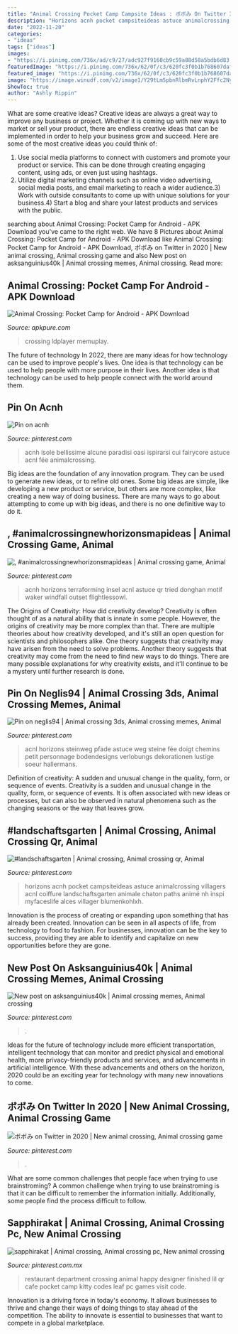 ```yaml
---
title: "Animal Crossing Pocket Camp Campsite Ideas : ボボみ On Twitter In 2020"
description: "Horizons acnh pocket campsiteideas astuce animalcrossing villagers acnl coiffure landschaftsgarten animale chaton paths animé nh inspi myfaceslife alces villager blumenkohlxh"
date: "2022-11-20"
categories:
- "ideas"
tags: ["ideas"]
images:
- "https://i.pinimg.com/736x/ad/c9/27/adc927f9160cb9c59a88d58a5bdb6d83.jpg"
featuredImage: "https://i.pinimg.com/736x/62/0f/c3/620fc3f0b1b768607dafc24174691211--cooking-game-department-store.jpg"
featured_image: "https://i.pinimg.com/736x/62/0f/c3/620fc3f0b1b768607dafc24174691211--cooking-game-department-store.jpg"
image: "https://image.winudf.com/v2/image1/Y29tLm5pbnRlbmRvLnphY2Ffc2NyZWVuXzNfMTU5NjAwOTgwNF8wNTA/screen-3.jpg?fakeurl=1&amp;type=.jpg"
ShowToc: true
author: "Ashly Rippin"
---
```



What are some creative ideas?
Creative ideas are always a great way to improve any business or project. Whether it is coming up with new ways to market or sell your product, there are endless creative ideas that can be implemented in order to help your business grow and succeed. Here are some of the most creative ideas you could think of:
1) Use social media platforms to connect with customers and promote your product or service. This can be done through creating engaging content, using ads, or even just using hashtags.
2) Utilize digital marketing channels such as online video advertising, social media posts, and email marketing to reach a wider audience.3) Work with outside consultants to come up with unique solutions for your business.4) Start a blog and share your latest products and services with the public.

	

		
searching about Animal Crossing: Pocket Camp for Android - APK Download you've came to the right web. We have 8 Pictures about Animal Crossing: Pocket Camp for Android - APK Download like Animal Crossing: Pocket Camp for Android - APK Download, ボボみ on Twitter in 2020 | New animal crossing, Animal crossing game and also New post on asksanguinius40k | Animal crossing memes, Animal crossing. Read more:
		
    
## Animal Crossing: Pocket Camp For Android - APK Download

<img loading=lazy src="https://image.winudf.com/v2/image1/Y29tLm5pbnRlbmRvLnphY2Ffc2NyZWVuXzNfMTU5NjAwOTgwNF8wNTA/screen-3.jpg?fakeurl=1&amp;type=.jpg" onerror="this.onerror=null;this.src='https://tse3.mm.bing.net/th?id=OIP.H7l_225Eqofe11MFDnNdkQHaNK&amp;pid=15.1';" alt="Animal Crossing: Pocket Camp for Android - APK Download">

_Source: apkpure.com_

>crossing ldplayer memuplay. 

	

The future of technology
In 2022, there are many ideas for how technology can be used to improve people's lives. One idea is that technology can be used to help people with more purpose in their lives. Another idea is that technology can be used to help people connect with the world around them.

    
## Pin On Acnh

<img loading=lazy src="https://i.pinimg.com/736x/ad/c9/27/adc927f9160cb9c59a88d58a5bdb6d83.jpg" onerror="this.onerror=null;this.src='https://tse1.mm.bing.net/th?id=OIP.PbSz9_hWLcGprUEdqT_IAQHaEK&amp;pid=15.1';" alt="Pin on acnh">

_Source: pinterest.com_

>acnh isole bellissime alcune paradisi oasi ispirarsi cui fairycore astuce acnl fée animalcrossing. 

	

Big ideas are the foundation of any innovation program. They can be used to generate new ideas, or to refine old ones. Some big ideas are simple, like developing a new product or service, but others are more complex, like creating a new way of doing business. There are many ways to go about attempting to come up with big ideas, and there is no one definitive way to do it.

    
## , #animalcrossingnewhorizonsmapideas | Animal Crossing Game, Animal

<img loading=lazy src="https://i.pinimg.com/736x/af/d7/2d/afd72d10af8131659bd567a80b5e250d.jpg" onerror="this.onerror=null;this.src='https://tse3.mm.bing.net/th?id=OIP.BghKzhGOsJeGmZt7eb0iVwHaGD&amp;pid=15.1';" alt=", #animalcrossingnewhorizonsmapideas | Animal crossing game, Animal">

_Source: pinterest.com_

>acnh horizons terraforming insel acnl astuce qr tried donghan motif waker windfall outset flightlessowl. 

	

The Origins of Creativity: How did creativity develop?
Creativity is often thought of as a natural ability that is innate in some people. However, the origins of creativity may be more complex than that. There are multiple theories about how creativity developed, and it's still an open question for scientists and philosophers alike. One theory suggests that creativity may have arisen from the need to solve problems. Another theory suggests that creativity may come from the need to find new ways to do things. There are many possible explanations for why creativity exists, and it'll continue to be a mystery until further research is done.

    
## Pin On Neglis94 | Animal Crossing 3ds, Animal Crossing Memes, Animal

<img loading=lazy src="https://i.pinimg.com/736x/2b/c9/32/2bc9329e07a625733503384dc8b57149.jpg" onerror="this.onerror=null;this.src='https://tse3.mm.bing.net/th?id=OIP.FdH3SbSd2M7NnRrapYTghAHaI4&amp;pid=15.1';" alt="Pin on neglis94 | Animal crossing 3ds, Animal crossing memes, Animal">

_Source: pinterest.com_

>acnl horizons steinweg pfade astuce weg steine fée doigt chemins petit personnage bodendesigns verlobungs dekorationen lustige soeur hallermans. 

	

Definition of creativity: A sudden and unusual change in the quality, form, or sequence of events.
Creativity is a sudden and unusual change in the quality, form, or sequence of events. It is often associated with new ideas or processes, but can also be observed in natural phenomena such as the changing seasons or the way that leaves grow.

    
## #landschaftsgarten | Animal Crossing, Animal Crossing Qr, Animal

<img loading=lazy src="https://i.pinimg.com/originals/bb/d3/2f/bbd32fa01d3d8a1752821117b720a73b.jpg" onerror="this.onerror=null;this.src='https://tse4.mm.bing.net/th?id=OIP.ZdKXNHABJkkXcqE4TQuj7wHaHc&amp;pid=15.1';" alt="#landschaftsgarten | Animal crossing, Animal crossing qr, Animal">

_Source: pinterest.com_

>horizons acnh pocket campsiteideas astuce animalcrossing villagers acnl coiffure landschaftsgarten animale chaton paths animé nh inspi myfaceslife alces villager blumenkohlxh. 

	

Innovation is the process of creating or expanding upon something that has already been created. Innovation can be seen in all aspects of life, from technology to food to fashion. For businesses, innovation can be the key to success, providing they are able to identify and capitalize on new opportunities before they are gone.

    
## New Post On Asksanguinius40k | Animal Crossing Memes, Animal Crossing

<img loading=lazy src="https://i.pinimg.com/736x/2d/07/02/2d07024944185ec15f898a0987c5c839.jpg" onerror="this.onerror=null;this.src='https://tse4.mm.bing.net/th?id=OIP.KacoscBt9x9Mxpr0GHHnKwHaNK&amp;pid=15.1';" alt="New post on asksanguinius40k | Animal crossing memes, Animal crossing">

_Source: pinterest.com_

>. 

	

Ideas for the future of technology include more efficient transportation, intelligent technology that can monitor and predict physical and emotional health, more privacy-friendly products and services, and advancements in artificial intelligence. With these advancements and others on the horizon, 2020 could be an exciting year for technology with many new innovations to come.

    
## ボボみ On Twitter In 2020 | New Animal Crossing, Animal Crossing Game

<img loading=lazy src="https://i.pinimg.com/736x/23/58/51/2358517bf3d06cd470b05497a698ffee.jpg" onerror="this.onerror=null;this.src='https://tse2.mm.bing.net/th?id=OIP.kSul1UtguFFHLJnzB64H9QHaEK&amp;pid=15.1';" alt="ボボみ on Twitter in 2020 | New animal crossing, Animal crossing game">

_Source: pinterest.com_

>. 

	

What are some common challenges that people face when trying to use brainstroming?
A common challenge when trying to use brainstroming is that it can be difficult to remember the information initially. Additionally, some people find the process difficult to follow.

    
## Sapphirakat | Animal Crossing, Animal Crossing Pc, New Animal Crossing

<img loading=lazy src="https://i.pinimg.com/736x/62/0f/c3/620fc3f0b1b768607dafc24174691211--cooking-game-department-store.jpg" onerror="this.onerror=null;this.src='https://tse3.mm.bing.net/th?id=OIP.kg44PGjUXSgyUKSdVxZDNwHaEc&amp;pid=15.1';" alt="sapphirakat | Animal crossing, Animal crossing pc, New animal crossing">

_Source: pinterest.com.mx_

>restaurant department crossing animal happy designer finished lil qr cafe pocket camp kitty codes leaf pc games visit code. 

	

Innovation is a driving force in today's economy. It allows businesses to thrive and change their ways of doing things to stay ahead of the competition. The ability to innovate is essential to businesses that want to compete in a global marketplace.


